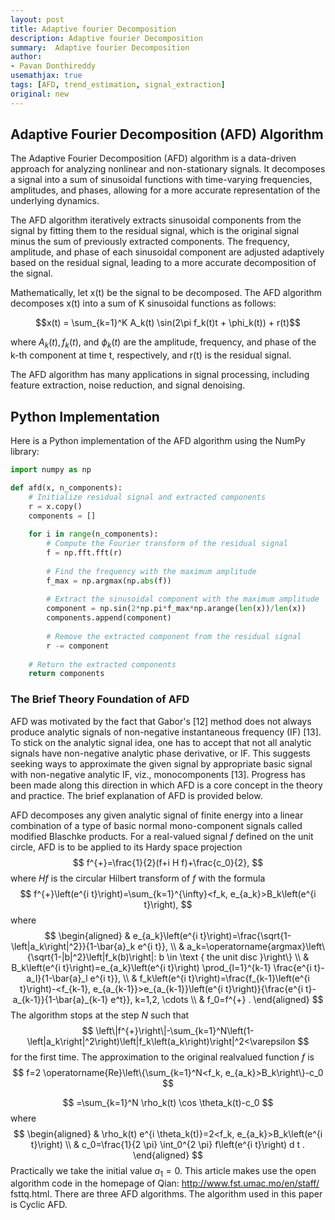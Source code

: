 ```yaml
---
layout: post
title: Adaptive fourier Decomposition
description: Adaptive fourier Decomposition
summary:  Adaptive fourier Decomposition
author:
- Pavan Donthireddy
usemathjax: true
tags: [AFD, trend_estimation, signal_extraction]
original: new
---
```


## Adaptive Fourier Decomposition (AFD) Algorithm

The Adaptive Fourier Decomposition (AFD) algorithm is a data-driven approach for analyzing nonlinear and non-stationary signals. It decomposes a signal into a sum of sinusoidal functions with time-varying frequencies, amplitudes, and phases, allowing for a more accurate representation of the underlying dynamics.

The AFD algorithm iteratively extracts sinusoidal components from the signal by fitting them to the residual signal, which is the original signal minus the sum of previously extracted components. The frequency, amplitude, and phase of each sinusoidal component are adjusted adaptively based on the residual signal, leading to a more accurate decomposition of the signal.

Mathematically, let x(t) be the signal to be decomposed. The AFD algorithm decomposes x(t) into a sum of K sinusoidal functions as follows:

$$x(t) = \sum_{k=1}^K A_k(t)  \sin(2\pi f_k(t)t + \phi_k(t)) + r(t)$$

where $A_k(t), f_k(t),$ and $\phi_k(t)$ are the amplitude, frequency, and phase of the k-th component at time t, respectively, and r(t) is the residual signal.

The AFD algorithm has many applications in signal processing, including feature extraction, noise reduction, and signal denoising.

## Python Implementation

Here is a Python implementation of the AFD algorithm using the NumPy library:

``` python
import numpy as np

def afd(x, n_components):
    # Initialize residual signal and extracted components
    r = x.copy()
    components = []
    
    for i in range(n_components):
        # Compute the Fourier transform of the residual signal
        f = np.fft.fft(r)
        
        # Find the frequency with the maximum amplitude
        f_max = np.argmax(np.abs(f))
        
        # Extract the sinusoidal component with the maximum amplitude
        component = np.sin(2*np.pi*f_max*np.arange(len(x))/len(x))
        components.append(component)
        
        # Remove the extracted component from the residual signal
        r -= component
        
    # Return the extracted components
    return components

```


###  The Brief Theory Foundation of AFD

AFD was motivated by the fact that Gabor's [12] method does not always produce analytic signals of non-negative instantaneous frequency (IF) [13]. To stick on the analytic signal idea, one has to accept that not all analytic signals have non-negative analytic phase derivative, or IF. This suggests seeking ways to approximate the given signal by appropriate basic signal with non-negative analytic IF, viz., monocomponents [13]. Progress has been made along this direction in which AFD is a core concept in the theory and practice. The brief explanation of AFD is provided below. 

AFD decomposes any given analytic signal of finite energy into a linear combination of a type of basic normal mono-component signals called modified Blaschke products. For a real-valued signal $f$ defined on the unit circle, AFD is to be applied to its Hardy space projection
$$
f^{+}=\frac{1}{2}(f+i H f)+\frac{c_0}{2},
$$
where $H f$ is the circular Hilbert transform of $f$ with the formula
$$
f^{+}\left(e^{i t}\right)=\sum_{k=1}^{\infty}<f_k, e_{a_k}>B_k\left(e^{i t}\right),
$$
where
$$
\begin{aligned}
& e_{a_k}\left(e^{i t}\right)=\frac{\sqrt{1-\left|a_k\right|^2}}{1-\bar{a}_k e^{i t}}, \\
& a_k=\operatorname{argmax}\left\{\sqrt{1-|b|^2}\left|f_k(b)\right|: b \in \text { the unit disc }\right\} \\
& B_k\left(e^{i t}\right)=e_{a_k}\left(e^{i t}\right) \prod_{l=1}^{k-1} \frac{e^{i t}-a_l}{1-\bar{a}_l e^{i t}}, \\
& f_k\left(e^{i t}\right)=\frac{f_{k-1}\left(e^{i t}\right)-<f_{k-1}, e_{a_{k-1}}>e_{a_{k-1}}\left(e^{i t}\right)}{\frac{e^{i t}-a_{k-1}}{1-\bar{a}_{k-1} e^t}}, k=1,2, \cdots \\
& f_0=f^{+} .
\end{aligned}
$$
The algorithm stops at the step $N$ such that
$$
\left\|f^{+}\right\|-\sum_{k=1}^N\left(1-\left|a_k\right|^2\right)\left|f_k\left(a_k\right)\right|^2<\varepsilon
$$
for the first time. The approximation to the original realvalued function $f$ is
$$
f=2 \operatorname{Re}\left\{\sum_{k=1}^N<f_k, e_{a_k}>B_k\right\}-c_0
$$


$$
=\sum_{k=1}^N \rho_k(t) \cos \theta_k(t)-c_0
$$
where
$$
\begin{aligned}
& \rho_k(t) e^{i \theta_k(t)}=2<f_k, e_{a_k}>B_k\left(e^{i t}\right) \\
& c_0=\frac{1}{2 \pi} \int_0^{2 \pi} f\left(e^{i t}\right) d t .
\end{aligned}
$$
Practically we take the initial value $a_1=0$.
This article makes use the open algorithm code in the homepage of Qian: http://www.fst.umac.mo/en/staff/ fsttq.html. There are three AFD algorithms. The algorithm used in this paper is Cyclic AFD.

